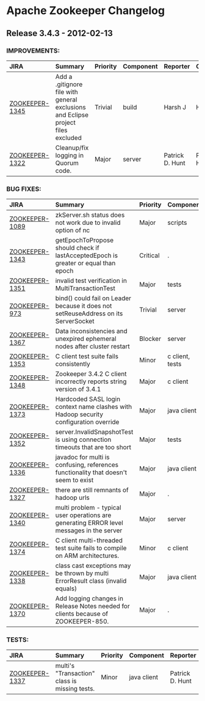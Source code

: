 
<!---
# Licensed to the Apache Software Foundation (ASF) under one
# or more contributor license agreements.  See the NOTICE file
# distributed with this work for additional information
# regarding copyright ownership.  The ASF licenses this file
# to you under the Apache License, Version 2.0 (the
# "License"); you may not use this file except in compliance
# with the License.  You may obtain a copy of the License at
#
#     http://www.apache.org/licenses/LICENSE-2.0
#
# Unless required by applicable law or agreed to in writing, software
# distributed under the License is distributed on an "AS IS" BASIS,
# WITHOUT WARRANTIES OR CONDITIONS OF ANY KIND, either express or implied.
# See the License for the specific language governing permissions and
# limitations under the License.
-->
# Apache Zookeeper Changelog

## Release 3.4.3 - 2012-02-13



### IMPROVEMENTS:

| JIRA | Summary | Priority | Component | Reporter | Contributor |
|:---- |:---- | :--- |:---- |:---- |:---- |
| [ZOOKEEPER-1345](https://issues.apache.org/jira/browse/ZOOKEEPER-1345) | Add a .gitignore file with general exclusions and Eclipse project files excluded |  Trivial | build | Harsh J | Harsh J |
| [ZOOKEEPER-1322](https://issues.apache.org/jira/browse/ZOOKEEPER-1322) | Cleanup/fix logging in Quorum code. |  Major | server | Patrick D. Hunt | Patrick D. Hunt |


### BUG FIXES:

| JIRA | Summary | Priority | Component | Reporter | Contributor |
|:---- |:---- | :--- |:---- |:---- |:---- |
| [ZOOKEEPER-1089](https://issues.apache.org/jira/browse/ZOOKEEPER-1089) | zkServer.sh status does not work due to invalid option of nc |  Major | scripts | William Au | Roman Shaposhnik |
| [ZOOKEEPER-1343](https://issues.apache.org/jira/browse/ZOOKEEPER-1343) | getEpochToPropose should check if lastAcceptedEpoch is greater or equal than epoch |  Critical | . | Flavio Paiva Junqueira | Flavio Paiva Junqueira |
| [ZOOKEEPER-1351](https://issues.apache.org/jira/browse/ZOOKEEPER-1351) | invalid test verification in MultiTransactionTest |  Major | tests | Patrick D. Hunt | Patrick D. Hunt |
| [ZOOKEEPER-973](https://issues.apache.org/jira/browse/ZOOKEEPER-973) | bind() could fail on Leader because it does not setReuseAddress on its ServerSocket |  Trivial | server | Vishal Kher | Harsh J |
| [ZOOKEEPER-1367](https://issues.apache.org/jira/browse/ZOOKEEPER-1367) | Data inconsistencies and unexpired ephemeral nodes after cluster restart |  Blocker | server | Jeremy Stribling | Benjamin Reed |
| [ZOOKEEPER-1353](https://issues.apache.org/jira/browse/ZOOKEEPER-1353) | C client test suite fails consistently |  Minor | c client, tests | Clint Byrum | Clint Byrum |
| [ZOOKEEPER-1348](https://issues.apache.org/jira/browse/ZOOKEEPER-1348) | Zookeeper 3.4.2 C client incorrectly reports string version of 3.4.1 |  Major | c client | Marshall McMullen | Mahadev Konar |
| [ZOOKEEPER-1373](https://issues.apache.org/jira/browse/ZOOKEEPER-1373) | Hardcoded SASL login context name clashes with Hadoop security configuration override |  Major | java client | Thomas Weise | Eugene Joseph Koontz |
| [ZOOKEEPER-1352](https://issues.apache.org/jira/browse/ZOOKEEPER-1352) | server.InvalidSnapshotTest is using connection timeouts that are too short |  Major | tests | Patrick D. Hunt | Patrick D. Hunt |
| [ZOOKEEPER-1336](https://issues.apache.org/jira/browse/ZOOKEEPER-1336) | javadoc for multi is confusing, references functionality that doesn't seem to exist |  Major | java client | Patrick D. Hunt | Patrick D. Hunt |
| [ZOOKEEPER-1327](https://issues.apache.org/jira/browse/ZOOKEEPER-1327) | there are still remnants of hadoop urls |  Major | . | Benjamin Reed | Harsh J |
| [ZOOKEEPER-1340](https://issues.apache.org/jira/browse/ZOOKEEPER-1340) | multi problem - typical user operations are generating ERROR level messages in the server |  Major | server | Patrick D. Hunt | Patrick D. Hunt |
| [ZOOKEEPER-1374](https://issues.apache.org/jira/browse/ZOOKEEPER-1374) | C client multi-threaded test suite fails to compile on ARM architectures. |  Minor | c client | James Page | James Page |
| [ZOOKEEPER-1338](https://issues.apache.org/jira/browse/ZOOKEEPER-1338) | class cast exceptions may be thrown by multi ErrorResult class (invalid equals) |  Major | java client | Patrick D. Hunt | Patrick D. Hunt |
| [ZOOKEEPER-1370](https://issues.apache.org/jira/browse/ZOOKEEPER-1370) | Add logging changes in Release Notes needed for clients because of ZOOKEEPER-850. |  Major | . | Mahadev Konar | Mahadev Konar |


### TESTS:

| JIRA | Summary | Priority | Component | Reporter | Contributor |
|:---- |:---- | :--- |:---- |:---- |:---- |
| [ZOOKEEPER-1337](https://issues.apache.org/jira/browse/ZOOKEEPER-1337) | multi's "Transaction" class is missing tests. |  Minor | java client | Patrick D. Hunt | Patrick D. Hunt |


